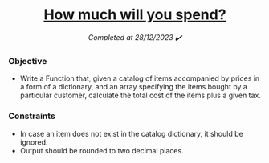 <h1 align="center">
  <a href="https://www.codewars.com/kata/585d7b4685151614190001fd/python">How much will you spend?</a>
</h1>

<p align="center">
  <i align="center">Completed at 28/12/2023 ✔️</i>
</p>

### Objective

- Write a Function that, given a catalog of items accompanied by prices in a form of a dictionary, and an array specifying the items bought by a particular customer, calculate the total cost of the items plus a given tax.

### Constraints

- In case an item does not exist in the catalog dictionary, it should be ignored.
- Output should be rounded to two decimal places.
